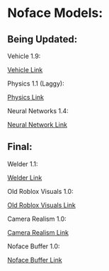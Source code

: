 <html>
	<body>
		<h1><b>Noface Models: </b></h1>
		<p></p>
		<h2>Being Updated: </h2>
		<p></p>
		<p>Vehicle 1.9: <p> <a href="https://create.roblox.com/store/asset/130395624764362">Vehicle Link</a> <p></p>
		<p>Physics 1.1 (Laggy): </p> <a href="https://create.roblox.com/store/asset/101701591807529">Physics Link</a> <p></p>
		<p>Neural Networks 1.4: </p> <a href="https://create.roblox.com/store/asset/91289788312771">Neural Network Link</a> <p></p>
		<p></p>
		<h2>Final: </h2>
		<p></p>
		<p>Welder 1.1: </p> <a href="https://create.roblox.com/store/asset/94851004095541">Welder Link</a> <p></p>
		<p>Old Roblox Visuals 1.0: </p> <a href="https://create.roblox.com/store/asset/111870615799386">Old Roblox Visuals Link</a> <p></p>
		<p>Camera Realism 1.0: </p> <a href="https://create.roblox.com/store/asset/137023596880871/Camera-Realism">Camera Realism Link</a> <p></p>
		<p>Noface Buffer 1.0: </p> <a href="https://create.roblox.com/store/asset/113720630950916/NofaceBuffer">Noface Buffer Link</a> <p></p>
	</body>
</html>

